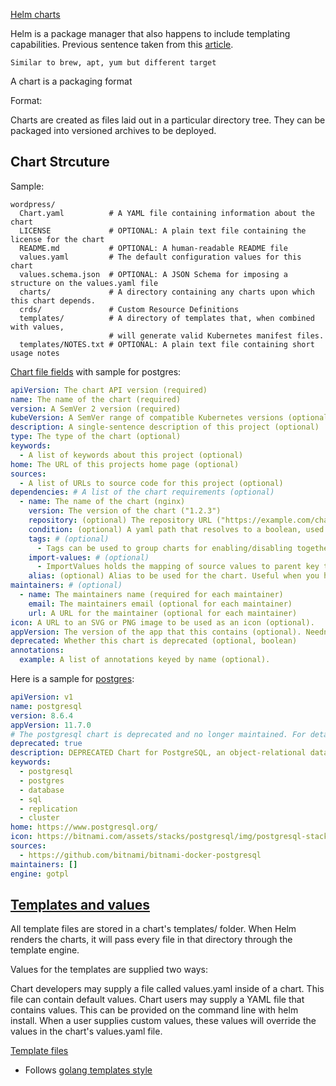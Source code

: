 [Helm charts](https://helm.sh/docs/topics/charts/)

Helm is a package manager that also happens to include templating capabilities. Previous sentence taken from this [article](https://codefresh.io/docs/docs/new-helm/helm-best-practices/#helm-vs-k8s-templates).

`Similar to brew, apt, yum but different target`


A chart is a packaging format

Format:

Charts are created as files laid out in a particular directory tree. They can be packaged into versioned archives to be deployed.

Chart Strcuture
---------------

Sample:

```
wordpress/
  Chart.yaml          # A YAML file containing information about the chart
  LICENSE             # OPTIONAL: A plain text file containing the license for the chart
  README.md           # OPTIONAL: A human-readable README file
  values.yaml         # The default configuration values for this chart
  values.schema.json  # OPTIONAL: A JSON Schema for imposing a structure on the values.yaml file
  charts/             # A directory containing any charts upon which this chart depends.
  crds/               # Custom Resource Definitions
  templates/          # A directory of templates that, when combined with values,
                      # will generate valid Kubernetes manifest files.
  templates/NOTES.txt # OPTIONAL: A plain text file containing short usage notes
```
[Chart file fields](https://helm.sh/docs/topics/charts/#the-chartyaml-file) with sample for postgres:

```yaml
apiVersion: The chart API version (required)
name: The name of the chart (required)
version: A SemVer 2 version (required)
kubeVersion: A SemVer range of compatible Kubernetes versions (optional)
description: A single-sentence description of this project (optional)
type: The type of the chart (optional)
keywords:
  - A list of keywords about this project (optional)
home: The URL of this projects home page (optional)
sources:
  - A list of URLs to source code for this project (optional)
dependencies: # A list of the chart requirements (optional)
  - name: The name of the chart (nginx)
    version: The version of the chart ("1.2.3")
    repository: (optional) The repository URL ("https://example.com/charts") or alias ("@repo-name")
    condition: (optional) A yaml path that resolves to a boolean, used for enabling/disabling charts (e.g. subchart1.enabled )
    tags: # (optional)
      - Tags can be used to group charts for enabling/disabling together
    import-values: # (optional)
      - ImportValues holds the mapping of source values to parent key to be imported. Each item can be a string or pair of child/parent sublist items.
    alias: (optional) Alias to be used for the chart. Useful when you have to add the same chart multiple times
maintainers: # (optional)
  - name: The maintainers name (required for each maintainer)
    email: The maintainers email (optional for each maintainer)
    url: A URL for the maintainer (optional for each maintainer)
icon: A URL to an SVG or PNG image to be used as an icon (optional).
appVersion: The version of the app that this contains (optional). Needn't be SemVer. Quotes recommended.
deprecated: Whether this chart is deprecated (optional, boolean)
annotations:
  example: A list of annotations keyed by name (optional).
```

Here is a sample for [postgres](https://github.com/helm/charts/blob/master/stable/postgresql/Chart.yaml):

```yaml
apiVersion: v1
name: postgresql
version: 8.6.4
appVersion: 11.7.0
# The postgresql chart is deprecated and no longer maintained. For details deprecation, see the PROCESSES.md file.
deprecated: true
description: DEPRECATED Chart for PostgreSQL, an object-relational database management system (ORDBMS) with an emphasis on extensibility and on standards-compliance.
keywords:
  - postgresql
  - postgres
  - database
  - sql
  - replication
  - cluster
home: https://www.postgresql.org/
icon: https://bitnami.com/assets/stacks/postgresql/img/postgresql-stack-110x117.png
sources:
  - https://github.com/bitnami/bitnami-docker-postgresql
maintainers: []
engine: gotpl
```

## [Templates and values](https://helm.sh/docs/topics/charts/#templates-and-values)

All template files are stored in a chart's templates/ folder. When Helm renders the charts, it will pass every file in that directory through the template engine.

Values for the templates are supplied two ways:

Chart developers may supply a file called values.yaml inside of a chart. This file can contain default values.
Chart users may supply a YAML file that contains values. This can be provided on the command line with helm install.
When a user supplies custom values, these values will override the values in the chart's values.yaml file.

[Template files](https://helm.sh/docs/topics/charts/#template-files)

 - Follows [golang templates style](https://golang.org/pkg/text/template/)


